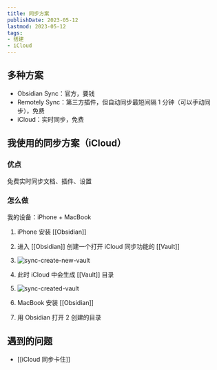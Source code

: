 ```yaml
---
title: 同步方案
publishDate: 2023-05-12
lastmod: 2023-05-12
tags:
- 搭建
- iCloud
---
```


## 多种方案

- Obsidian Sync：官方，要钱
- Remotely Sync：第三方插件，但自动同步最短间隔 1 分钟（可以手动同步），免费
- iCloud：实时同步，免费

## 我使用的同步方案（iCloud）

### 优点

免费实时同步文档、插件、设置

### 怎么做

我的设备：iPhone + MacBook

1. iPhone 安装 [[Obsidian]]
2. 进入 [[Obsidian]] 创建一个打开 iCloud 同步功能的 [[Vault]]
  2. ![sync-create-new-vault](https://cdn.jsdelivr.net/gh/11ze/static/images/sync-create-new-vault.png)
3. 此时 iCloud 中会生成 [[Vault]] 目录
  1. ![sync-created-vault](https://cdn.jsdelivr.net/gh/11ze/static/images/sync-created-vault.png)

5. MacBook 安装 [[Obsidian]]
6. 用 Obsidian 打开 2 创建的目录

## 遇到的问题

- [[iCloud 同步卡住]]
